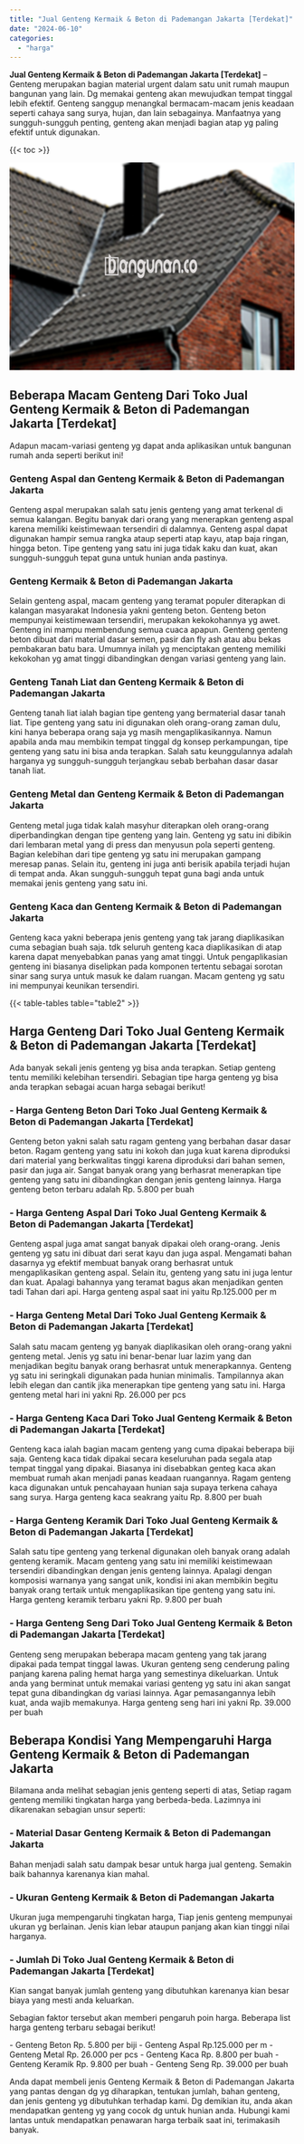```yaml
---
title: "Jual Genteng Kermaik & Beton di Pademangan Jakarta [Terdekat]"
date: "2024-06-10"
categories: 
  - "harga"
---
```


**Jual Genteng Kermaik & Beton di Pademangan Jakarta \[Terdekat\]** – Genteng merupakan bagian material urgent dalam satu unit rumah maupun bangunan yang lain. Dg memakai genteng akan mewujudkan tempat tinggal lebih efektif. Genteng sanggup menangkal bermacam-macam jenis keadaan seperti cahaya sang surya, hujan, dan lain sebagainya. Manfaatnya yang sungguh-sungguh penting, genteng akan menjadi bagian atap yg paling efektif untuk digunakan.

{{< toc >}}

![Jual Genteng Kermaik & Beton di Pademangan Jakarta [Terdekat]](/images/genteng-minimalis-murah08.png)

## Beberapa Macam Genteng Dari Toko Jual Genteng Kermaik & Beton di Pademangan Jakarta \[Terdekat\]

Adapun macam-variasi genteng yg dapat anda aplikasikan untuk bangunan rumah anda seperti berikut ini!

### Genteng Aspal dan Genteng Kermaik & Beton di Pademangan Jakarta

Genteng aspal merupakan salah satu jenis genteng yang amat terkenal di semua kalangan. Begitu banyak dari orang yang menerapkan genteng aspal karena memiliki keistimewaan tersendiri di dalamnya. Genteng aspal dapat digunakan hampir semua rangka ataup seperti atap kayu, atap baja ringan, hingga beton. Tipe genteng yang satu ini juga tidak kaku dan kuat, akan sungguh-sungguh tepat guna untuk hunian anda pastinya.

### Genteng Kermaik & Beton di Pademangan Jakarta

Selain genteng aspal, macam genteng yang teramat populer diterapkan di kalangan masyarakat Indonesia yakni genteng beton. Genteng beton mempunyai keistimewaan tersendiri, merupakan kekokohannya yg awet. Genteng ini mampu membendung semua cuaca apapun. Genteng genteng beton dibuat dari material dasar semen, pasir dan fly ash atau abu bekas pembakaran batu bara. Umumnya inilah yg menciptakan genteng memiliki kekokohan yg amat tinggi dibandingkan dengan variasi genteng yang lain.

### Genteng Tanah Liat dan Genteng Kermaik & Beton di Pademangan Jakarta

Genteng tanah liat ialah bagian tipe genteng yang bermaterial dasar tanah liat. Tipe genteng yang satu ini digunakan oleh orang-orang zaman dulu, kini hanya beberapa orang saja yg masih mengaplikasikannya. Namun apabila anda mau membikin tempat tinggal dg konsep perkampungan, tipe genteng yang satu ini bisa anda terapkan. Salah satu keunggulannya adalah harganya yg sungguh-sungguh terjangkau sebab berbahan dasar dasar tanah liat.

### Genteng Metal dan Genteng Kermaik & Beton di Pademangan Jakarta

Genteng metal juga tidak kalah masyhur diterapkan oleh orang-orang diperbandingkan dengan tipe genteng yang lain. Genteng yg satu ini dibikin dari lembaran metal yang di press dan menyusun pola seperti genteng. Bagian kelebihan dari tipe genteng yg satu ini merupakan gampang meresap panas. Selain itu, genteng ini juga anti berisik apabila terjadi hujan di tempat anda. Akan sungguh-sungguh tepat guna bagi anda untuk memakai jenis genteng yang satu ini.

### Genteng Kaca dan Genteng Kermaik & Beton di Pademangan Jakarta

Genteng kaca yakni beberapa jenis genteng yang tak jarang diaplikasikan cuma sebagian buah saja. tdk seluruh genteng kaca diaplikasikan di atap karena dapat menyebabkan panas yang amat tinggi. Untuk pengaplikasian genteng ini biasanya diselipkan pada komponen tertentu sebagai sorotan sinar sang surya untuk masuk ke dalam ruangan. Macam genteng yg satu ini mempunyai keunikan tersendiri.

{{< table-tables table="table2" >}}

## Harga Genteng Dari Toko Jual Genteng Kermaik & Beton di Pademangan Jakarta \[Terdekat\]

Ada banyak sekali jenis genteng yg bisa anda terapkan. Setiap genteng tentu memiliki kelebihan tersendiri. Sebagian tipe harga genteng yg bisa anda terapkan sebagai acuan harga sebagai berikut!

### \- Harga Genteng Beton Dari Toko Jual Genteng Kermaik & Beton di Pademangan Jakarta \[Terdekat\]

Genteng beton yakni salah satu ragam genteng yang berbahan dasar dasar beton. Ragam genteng yang satu ini kokoh dan juga kuat karena diproduksi dari material yang berkwalitas tinggi karena diproduksi dari bahan semen, pasir dan juga air. Sangat banyak orang yang berhasrat menerapkan tipe genteng yang satu ini dibandingkan dengan jenis genteng lainnya. Harga genteng beton terbaru adalah Rp. 5.800 per buah

### \- Harga Genteng Aspal Dari Toko Jual Genteng Kermaik & Beton di Pademangan Jakarta \[Terdekat\]

Genteng aspal juga amat sangat banyak dipakai oleh orang-orang. Jenis genteng yg satu ini dibuat dari serat kayu dan juga aspal. Mengamati bahan dasarnya yg efektif membuat banyak orang berhasrat untuk mengaplikasikan genteng aspal. Selain itu, genteng yang satu ini juga lentur dan kuat. Apalagi bahannya yang teramat bagus akan menjadikan genten tadi Tahan dari api. Harga genteng aspal saat ini yaitu Rp.125.000 per m

### \- Harga Genteng Metal Dari Toko Jual Genteng Kermaik & Beton di Pademangan Jakarta \[Terdekat\]

Salah satu macam genteng yg banyak diaplikasikan oleh orang-orang yakni genteng metal. Jenis yg satu ini benar-benar luar lazim yang dan menjadikan begitu banyak orang berhasrat untuk menerapkannya. Genteng yg satu ini seringkali digunakan pada hunian minimalis. Tampilannya akan lebih elegan dan cantik jika menerapkan tipe genteng yang satu ini. Harga genteng metal hari ini yakni Rp. 26.000 per pcs

### \- Harga Genteng Kaca Dari Toko Jual Genteng Kermaik & Beton di Pademangan Jakarta \[Terdekat\]

Genteng kaca ialah bagian macam genteng yang cuma dipakai beberapa biji saja. Genteng kaca tidak dipakai secara keseluruhan pada segala atap tempat tinggal yang dipakai. Biasanya ini disebabkan genteg kaca akan membuat rumah akan menjadi panas keadaan ruangannya. Ragam genteng kaca digunakan untuk pencahayaan hunian saja supaya terkena cahaya sang surya. Harga genteng kaca seakrang yaitu Rp. 8.800 per buah

### \- Harga Genteng Keramik Dari Toko Jual Genteng Kermaik & Beton di Pademangan Jakarta \[Terdekat\]

Salah satu tipe genteng yang terkenal digunakan oleh banyak orang adalah genteng keramik. Macam genteng yang satu ini memiliki keistimewaan tersendiri dibandingkan dengan jenis genteng lainnya. Apalagi dengan komposisi warnanya yang sangat unik, kondisi ini akan membikin begitu banyak orang tertaik untuk mengaplikasikan tipe genteng yang satu ini. Harga genteng keramik terbaru yakni Rp. 9.800 per buah

### \- Harga Genteng Seng Dari Toko Jual Genteng Kermaik & Beton di Pademangan Jakarta \[Terdekat\]

Genteng seng merupakan beberapa macam genteng yang tak jarang dipakai pada tempat tinggal lawas. Ukuran genteng seng cenderung paling panjang karena paling hemat harga yang semestinya dikeluarkan. Untuk anda yang berminat untuk memakai variasi genteng yg satu ini akan sangat tepat guna dibandingkan dg variasi lainnya. Agar pemasangannya lebih kuat, anda wajib memakunya. Harga genteng seng hari ini yakni Rp. 39.000 per buah

## Beberapa Kondisi Yang Mempengaruhi Harga Genteng Kermaik & Beton di Pademangan Jakarta

Bilamana anda melihat sebagian jenis genteng seperti di atas, Setiap ragam genteng memiliki tingkatan harga yang berbeda-beda. Lazimnya ini dikarenakan sebagian unsur seperti:

### \- Material Dasar Genteng Kermaik & Beton di Pademangan Jakarta

Bahan menjadi salah satu dampak besar untuk harga jual genteng. Semakin baik bahannya karenanya kian mahal.

### \- Ukuran Genteng Kermaik & Beton di Pademangan Jakarta

Ukuran juga mempengaruhi tingkatan harga, Tiap jenis genteng mempunyai ukuran yg berlainan. Jenis kian lebar ataupun panjang akan kian tinggi nilai harganya.

### \- Jumlah Di Toko Jual Genteng Kermaik & Beton di Pademangan Jakarta \[Terdekat\]

Kian sangat banyak jumlah genteng yang dibutuhkan karenanya kian besar biaya yang mesti anda keluarkan.

Sebagian faktor tersebut akan memberi pengaruh poin harga. Beberapa list harga genteng terbaru sebagai berikut!

\- Genteng Beton Rp. 5.800 per biji - Genteng Aspal Rp.125.000 per m - Genteng Metal Rp. 26.000 per pcs - Genteng Kaca Rp. 8.800 per buah - Genteng Keramik Rp. 9.800 per buah - Genteng Seng Rp. 39.000 per buah

Anda dapat membeli jenis Genteng Kermaik & Beton di Pademangan Jakarta yang pantas dengan dg yg diharapkan, tentukan jumlah, bahan genteng, dan jenis genteng yg dibutuhkan terhadap kami. Dg demikian itu, anda akan mendapatkan genteng yg yang cocok dg untuk hunian anda. Hubungi kami lantas untuk mendapatkan penawaran harga terbaik saat ini, terimakasih banyak.
